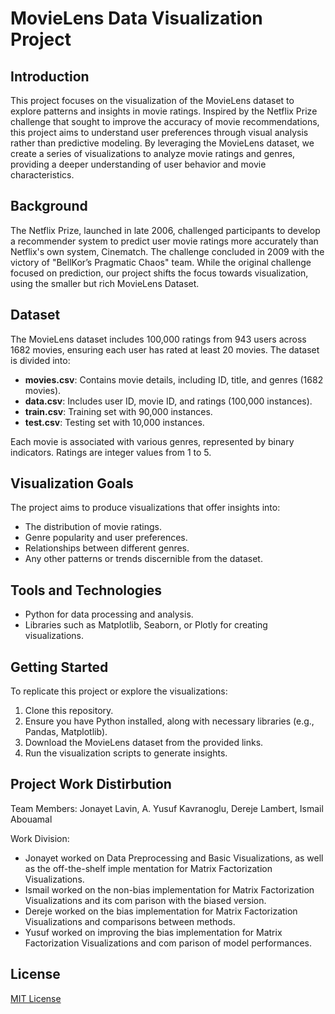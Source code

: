 # MovieLens Data Visualization Project

## Introduction

This project focuses on the visualization of the MovieLens dataset to explore patterns and insights in movie ratings. Inspired by the Netflix Prize challenge that sought to improve the accuracy of movie recommendations, this project aims to understand user preferences through visual analysis rather than predictive modeling. By leveraging the MovieLens dataset, we create a series of visualizations to analyze movie ratings and genres, providing a deeper understanding of user behavior and movie characteristics.

## Background

The Netflix Prize, launched in late 2006, challenged participants to develop a recommender system to predict user movie ratings more accurately than Netflix's own system, Cinematch. The challenge concluded in 2009 with the victory of "BellKor’s Pragmatic Chaos" team. While the original challenge focused on prediction, our project shifts the focus towards visualization, using the smaller but rich MovieLens Dataset.

## Dataset

The MovieLens dataset includes 100,000 ratings from 943 users across 1682 movies, ensuring each user has rated at least 20 movies. The dataset is divided into:

- **movies.csv**: Contains movie details, including ID, title, and genres (1682 movies).
- **data.csv**: Includes user ID, movie ID, and ratings (100,000 instances).
- **train.csv**: Training set with 90,000 instances.
- **test.csv**: Testing set with 10,000 instances.

Each movie is associated with various genres, represented by binary indicators. Ratings are integer values from 1 to 5.

## Visualization Goals

The project aims to produce visualizations that offer insights into:

- The distribution of movie ratings.
- Genre popularity and user preferences.
- Relationships between different genres.
- Any other patterns or trends discernible from the dataset.

## Tools and Technologies

- Python for data processing and analysis.
- Libraries such as Matplotlib, Seaborn, or Plotly for creating visualizations.

## Getting Started

To replicate this project or explore the visualizations:

1. Clone this repository.
2. Ensure you have Python installed, along with necessary libraries (e.g., Pandas, Matplotlib).
3. Download the MovieLens dataset from the provided links.
4. Run the visualization scripts to generate insights.

## Project Work Distirbution
Team Members: Jonayet Lavin, A. Yusuf Kavranoglu, Dereje Lambert, Ismail Abouamal

Work Division:
- Jonayet worked on Data Preprocessing and Basic Visualizations, as well as the off-the-shelf imple
mentation for Matrix Factorization Visualizations.
- Ismail worked on the non-bias implementation for Matrix Factorization Visualizations and its com
parison with the biased version.
- Dereje worked on the bias implementation for Matrix Factorization Visualizations and comparisons
between methods.
- Yusuf worked on improving the bias implementation for Matrix Factorization Visualizations and com
parison of model performances.

## License

[MIT License](LICENSE)

